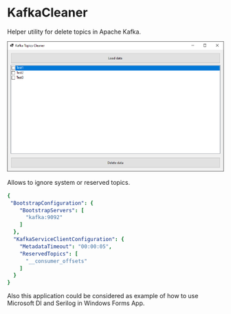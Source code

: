 # KafkaCleaner
Helper utility for delete topics in Apache Kafka. 

![Application](App.png)

Allows to ignore system or reserved topics.

```yaml
{
 "BootstrapConfiguration": {
    "BootstrapServers": [
      "kafka:9092"
    ]
  },
  "KafkaServiceClientConfiguration": {
    "MetadataTimeout": "00:00:05",
    "ReservedTopics": [
      "__consumer_offsets"
    ]
  }
}
```

Also this application could be considered as example of how to use Microsoft DI and Serilog in Windows Forms App.
